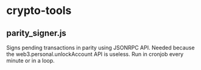 # crypto-tools

## parity_signer.js
Signs pending transactions in parity using JSONRPC API. Needed because the web3.personal.unlockAccount API is useless. Run in cronjob every minute or in a loop.
